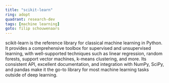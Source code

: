 ```yaml
---
title: "scikit-learn"
ring: adopt
quadrant: research-dev
tags: [machine learning]
goto: filip schouwenaars
---
```


scikit-learn is the reference library for classical machine learning in Python. It provides a comprehensive toolbox for supervised and unsupervised learning, with well-supported techniques such as linear regression, random forests, support vector machines, k-means clustering, and more. Its consistent API, excellent documentation, and integration with NumPy, SciPy, and pandas make it the go-to library for most machine learning tasks outside of deep learning.
